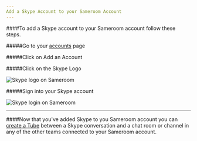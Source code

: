 ```yaml
---
Add a Skype Account to your Sameroom Account
---
```


####To add a Skype account to your Sameroom account follow these steps.

#####Go to your <a href="https://sameroom.io/accounts/" target="_blank">accounts</a> page

#####Click on Add an Account

#####Click on the Skype Logo

![Skype logo on Sameroom](https://in.kato.im/9572c4e87bf2ba2d97191b88e4d733ce47f32f069b5fc6afd09d084dbc3427a9/Sameroom%20Select%20Skype%20copy%20%281%29.png)


#####Sign into your Skype account

![Skype login on Sameroom](https://in.kato.im/ff8415e1ee85bf542171c5cb862dbc30fe899f43f9c76ca338898b2f928fe4a/Sameroom%20Sign%20In%20Skype%20copy.png)

---

####Now that you've added Skype to you Sameroom account you can [create a Tube](/getting-started/en/tubes-portals/tubes) between a Skype conversation and a chat room or channel in any of the other teams connected to your Sameroom account.
